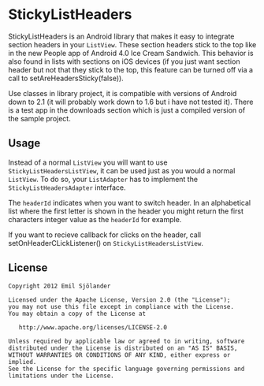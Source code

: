 StickyListHeaders
=================

StickyListHeaders is an Android library that makes it easy to integrate
section headers in your `ListView`. These section headers stick to the top like
in the new People app of Android 4.0 Ice Cream Sandwich. This behavior is also
found in lists with sections on iOS devices (if you just want section header
but not that they stick to the top, this feature can be turned off via a call to setAreHeadersSticky(false)).

Use classes in library project, it is compatible with versions of Android
down to 2.1 (it will probably work down to 1.6 but i have not tested it).
There is a test app in the downloads section which is just a compiled version
of the sample project.


Usage
-----

Instead of a normal `ListView` you will want to use `StickyListHeadersListView`,
it can be used just as you would a normal `ListView`. To do so, your `ListAdapter`
has to implement the `StickyListHeadersAdapter` interface.

The `headerId` indicates when you want to switch header. In an alphabetical
list where the first letter is shown in the header you might return
the first characters integer value as the `headerId` for example.

If you want to recieve callback for clicks on the header, 
call setOnHeaderCLickListener() on `StickyListHeadersListView`.


License
-------

    Copyright 2012 Emil Sjölander

    Licensed under the Apache License, Version 2.0 (the "License");
    you may not use this file except in compliance with the License.
    You may obtain a copy of the License at

       http://www.apache.org/licenses/LICENSE-2.0

    Unless required by applicable law or agreed to in writing, software
    distributed under the License is distributed on an "AS IS" BASIS,
    WITHOUT WARRANTIES OR CONDITIONS OF ANY KIND, either express or implied.
    See the License for the specific language governing permissions and
    limitations under the License.
